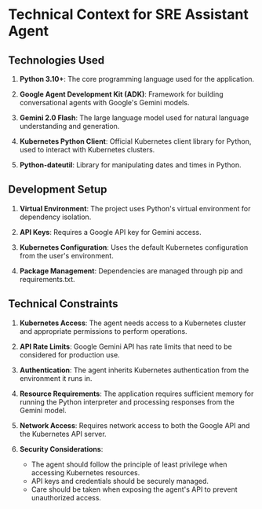 # Technical Context for SRE Assistant Agent

## Technologies Used

1. **Python 3.10+**: The core programming language used for the application.

2. **Google Agent Development Kit (ADK)**: Framework for building conversational agents with Google's Gemini models.

3. **Gemini 2.0 Flash**: The large language model used for natural language understanding and generation.

4. **Kubernetes Python Client**: Official Kubernetes client library for Python, used to interact with Kubernetes clusters.

5. **Python-dateutil**: Library for manipulating dates and times in Python.

## Development Setup

1. **Virtual Environment**: The project uses Python's virtual environment for dependency isolation.

2. **API Keys**: Requires a Google API key for Gemini access.

3. **Kubernetes Configuration**: Uses the default Kubernetes configuration from the user's environment.

4. **Package Management**: Dependencies are managed through pip and requirements.txt.

## Technical Constraints

1. **Kubernetes Access**: The agent needs access to a Kubernetes cluster and appropriate permissions to perform operations.

2. **API Rate Limits**: Google Gemini API has rate limits that need to be considered for production use.

3. **Authentication**: The agent inherits Kubernetes authentication from the environment it runs in.

4. **Resource Requirements**: The application requires sufficient memory for running the Python interpreter and processing responses from the Gemini model.

5. **Network Access**: Requires network access to both the Google API and the Kubernetes API server.

6. **Security Considerations**: 
   - The agent should follow the principle of least privilege when accessing Kubernetes resources.
   - API keys and credentials should be securely managed.
   - Care should be taken when exposing the agent's API to prevent unauthorized access.
